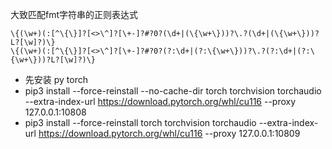 大致匹配fmt字符串的正则表达式
```regexp
\{(\w+)(:[^\{\}]?[<>\^]?[\+-]?#?0?(\d+|(\{\w+\}))?\.?(\d+|(\{\w+\}))?L?[\w]?)\}
\{(\w+)(:[^\{\}]?[<>\^]?[\+-]?#?0?(?:\d+|(?:\{\w+\}))?\.?(?:\d+|(?:\{\w+\}))?L?[\w]?)\}
```


- 先安装 py torch
- pip3 install --force-reinstall --no-cache-dir torch torchvision torchaudio --extra-index-url https://download.pytorch.org/whl/cu116 --proxy 127.0.0.1:10808
- pip3 install --force-reinstall torch torchvision torchaudio --extra-index-url https://download.pytorch.org/whl/cu116 --proxy 127.0.0.1:10809